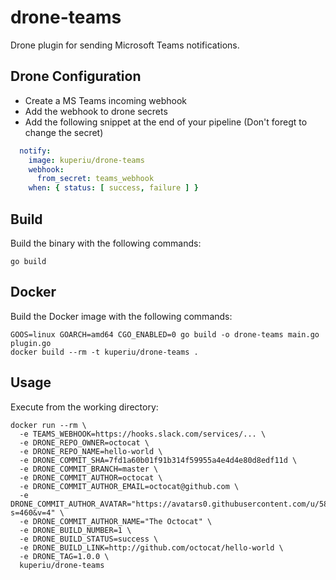 # drone-teams

Drone plugin for sending Microsoft Teams notifications.

## Drone Configuration
- Create a MS Teams incoming webhook
- Add the webhook to drone secrets
- Add the following snippet at the end of your pipeline (Don't foregt to change the secret)
```yaml
  notify:
    image: kuperiu/drone-teams
    webhook: 
      from_secret: teams_webhook
    when: { status: [ success, failure ] }
```

## Build

Build the binary with the following commands:

```
go build
```

## Docker

Build the Docker image with the following commands:

```
GOOS=linux GOARCH=amd64 CGO_ENABLED=0 go build -o drone-teams main.go plugin.go
docker build --rm -t kuperiu/drone-teams .
```

## Usage

Execute from the working directory:

```
docker run --rm \
  -e TEAMS_WEBHOOK=https://hooks.slack.com/services/... \
  -e DRONE_REPO_OWNER=octocat \
  -e DRONE_REPO_NAME=hello-world \
  -e DRONE_COMMIT_SHA=7fd1a60b01f91b314f59955a4e4d4e80d8edf11d \
  -e DRONE_COMMIT_BRANCH=master \
  -e DRONE_COMMIT_AUTHOR=octocat \
  -e DRONE_COMMIT_AUTHOR_EMAIL=octocat@github.com \
  -e DRONE_COMMIT_AUTHOR_AVATAR="https://avatars0.githubusercontent.com/u/583231?s=460&v=4" \
  -e DRONE_COMMIT_AUTHOR_NAME="The Octocat" \
  -e DRONE_BUILD_NUMBER=1 \
  -e DRONE_BUILD_STATUS=success \
  -e DRONE_BUILD_LINK=http://github.com/octocat/hello-world \
  -e DRONE_TAG=1.0.0 \
  kuperiu/drone-teams
```
